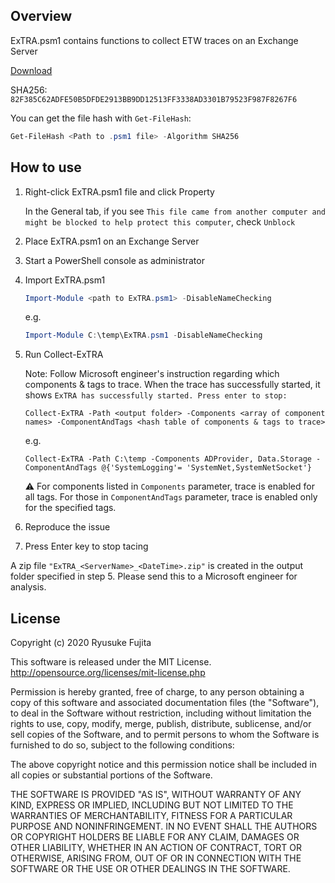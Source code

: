 ## Overview

ExTRA.psm1 contains functions to collect ETW traces on an Exchange Server

[Download](https://github.com/jpmessaging/ExTRA/releases/download/v2024-12-11/ExTRA.psm1)

SHA256: `82F385C62ADFE50B5DFDE2913BB9DD12513FF3338AD3301B79523F987F8267F6`

You can get the file hash with `Get-FileHash`:

  ```PowerShell
  Get-FileHash <Path to .psm1 file> -Algorithm SHA256
  ```

## How to use

1. Right-click ExTRA.psm1 file and click Property

    In the General tab, if you see `This file came from another computer and might be blocked to help protect this computer`, check `Unblock`

2. Place ExTRA.psm1 on an Exchange Server
3. Start a PowerShell console as administrator
4. Import ExTRA.psm1

    ```PowerShell
    Import-Module <path to ExTRA.psm1> -DisableNameChecking
    ```

    e.g.
    ```PowerShell
    Import-Module C:\temp\ExTRA.psm1 -DisableNameChecking
    ```

5. Run Collect-ExTRA

    Note: Follow Microsoft engineer's instruction regarding which components & tags to trace.
    When the trace has successfully started, it shows `ExTRA has successfully started. Press enter to stop:`

    ```
    Collect-ExTRA -Path <output folder> -Components <array of component names> -ComponentAndTags <hash table of components & tags to trace>
    ```

    e.g.
    ```
    Collect-ExTRA -Path C:\temp -Components ADProvider, Data.Storage -ComponentAndTags @{'SystemLogging'= 'SystemNet,SystemNetSocket'}
    ```

    ⚠️ For components listed in `Components` parameter, trace is enabled for all tags.  For those in `ComponentAndTags` parameter, trace is enabled only for the specified tags.


6.  Reproduce the issue

7. Press Enter key to stop tacing

A zip file `"ExTRA_<ServerName>_<DateTime>.zip"` is created in the output folder specified in step 5.
Please send this to a Microsoft engineer for analysis.

## License
Copyright (c) 2020 Ryusuke Fujita

This software is released under the MIT License.  
http://opensource.org/licenses/mit-license.php

Permission is hereby granted, free of charge, to any person obtaining a copy of this software and associated documentation files (the "Software"), to deal in the Software without restriction, including without limitation the rights to use, copy, modify, merge, publish, distribute, sublicense, and/or sell copies of the Software, and to permit persons to whom the Software is furnished to do so, subject to the following conditions:

The above copyright notice and this permission notice shall be included in all copies or substantial portions of the Software.

THE SOFTWARE IS PROVIDED "AS IS", WITHOUT WARRANTY OF ANY KIND, EXPRESS OR IMPLIED, INCLUDING BUT NOT LIMITED TO THE WARRANTIES OF MERCHANTABILITY, FITNESS FOR A PARTICULAR PURPOSE AND NONINFRINGEMENT. IN NO EVENT SHALL THE AUTHORS OR COPYRIGHT HOLDERS BE LIABLE FOR ANY CLAIM, DAMAGES OR OTHER LIABILITY, WHETHER IN AN ACTION OF CONTRACT, TORT OR OTHERWISE, ARISING FROM, OUT OF OR IN CONNECTION WITH THE SOFTWARE OR THE USE OR OTHER DEALINGS IN THE SOFTWARE.

